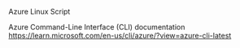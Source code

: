 Azure Linux Script

Azure Command-Line Interface (CLI) documentation
https://learn.microsoft.com/en-us/cli/azure/?view=azure-cli-latest